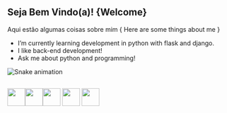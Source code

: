 ## Seja Bem Vindo(a)! {Welcome} 

Aqui estão algumas coisas sobre mim { Here are some things about me }

- I’m currently learning development in python with flask and django.
- I like back-end development!
- Ask me about python and programming!


<img src="https://raw.githubusercontent.com/maurodesouza/maurodesouza/output/snake.svg" alt="Snake animation" />


##

<img src="https://cdn.jsdelivr.net/gh/devicons/devicon@latest/icons/python/python-original.svg" width = "40" height = "40" /><img src="https://cdn.jsdelivr.net/gh/devicons/devicon@latest/icons/html5/html5-original.svg" width = "40" height = "40"/><img src="https://cdn.jsdelivr.net/gh/devicons/devicon@latest/icons/unity/unity-original.svg" width = "40" height = "40"/>
            <img src="https://cdn.jsdelivr.net/gh/devicons/devicon@latest/icons/linux/linux-original.svg" width = "40" height = "40"/>
            <img src="https://cdn.jsdelivr.net/gh/devicons/devicon@latest/icons/javascript/javascript-original.svg" width = "40" height = "40"/>
          
          
          
          
